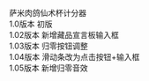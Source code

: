 萨米肉鸽仙术杯计分器  
1.0版本 初版  
1.02版本 新增藏品宣言板输入框  
1.03版本 归零按钮调整  
1.04版本 滑动条改为点击按钮+输入框  
1.05版本 新增归零音效    
